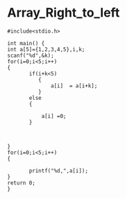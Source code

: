 # Array_Right_to_left



    #include<stdio.h>

    int main() {
    int a[5]={1,2,3,4,5},i,k;
    scanf("%d",&k);
    for(i=0;i<5;i++)
    {
           if(i+k<5)
              {
                  a[i]  = a[i+k];
              }
           else
           {

               a[i] =0;
           }



    }
    for(i=0;i<5;i++)
    {

           printf("%d,",a[i]);
    }
    return 0;
    }
